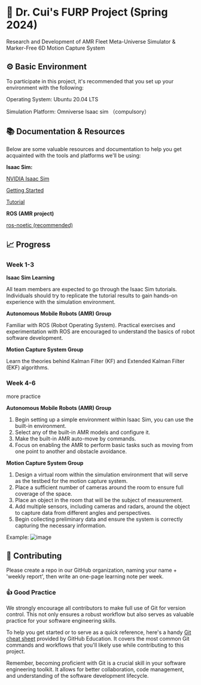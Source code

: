 
# :robot: Dr. Cui's FURP Project (Spring 2024)
Research and Development of AMR Fleet Meta-Universe Simulator & Marker-Free 6D Motion Capture System 

## :gear: Basic Environment
To participate in this project, it's recommended that you set up your environment with the following:

Operating System: Ubuntu 20.04 LTS

Simulation Platform: Omniverse Isaac sim （compulsory）
 
## :books: Documentation & Resources
Below are some valuable resources and documentation to help you get acquainted with the tools and platforms we'll be using:

**Isaac Sim:**

[NVIDIA Isaac Sim](https://developer.nvidia.com/isaac-sim)

[Getting Started](https://docs.omniverse.nvidia.com/isaacsim/latest/core_api_tutorials/tutorial_core_hello_world.html)

[Tutorial](https://www.bilibili.com/video/BV1Cs4y1a7hS/?share_source=copy_web&vd_source=fc0fccd172256256b42fd83530583747)

**ROS (AMR project)**

[ros-noetic (recommended)](https://www.ros.org/)

## :chart_with_upwards_trend: Progress
### Week 1-3
**Isaac Sim Learning**

All team members are expected to go through the Isaac Sim tutorials.
Individuals should try to replicate the tutorial results to gain hands-on experience with the simulation environment.

**Autonomous Mobile Robots (AMR) Group**

Familiar with ROS (Robot Operating System).
Practical exercises and experimentation with ROS are encouraged to understand the basics of robot software development.

**Motion Capture System Group**

Learn the theories behind Kalman Filter (KF) and Extended Kalman Filter (EKF) algorithms. 

### Week 4-6
more practice 

**Autonomous Mobile Robots (AMR) Group**

1. Begin setting up a simple environment within Isaac Sim, you can use the built-in environment.
2. Select any of the built-in AMR models and configure it.
3. Make the built-in AMR auto-move by commands.
4. Focus on enabling the AMR to perform basic tasks such as moving from one point to another and obstacle avoidance.

**Motion Capture System Group**

1. Design a virtual room within the simulation environment that will serve as the testbed for the motion capture system.
2. Place a sufficient number of cameras around the room to ensure full coverage of the space.
3. Place an object in the room that will be the subject of measurement.
4. Add multiple sensors, including cameras and radars, around the object to capture data from different angles and perspectives.
5. Begin collecting preliminary data and ensure the system is correctly capturing the necessary information.
   
Example:
![image](https://github.com/Dr-Cui-s-FURP-Project/.github/assets/31816901/3ad32255-fe78-4cd7-99ad-73ff5aac6b08)

## :raising_hand: Contributing
Please create a repo in our GitHub organization, naming your name + 'weekly report', then write an one-page learning note per week.

### :thumbsup: Good Practice
We strongly encourage all contributors to make full use of Git for version control. This not only ensures a robust workflow but also serves as valuable practice for your software engineering skills.

To help you get started or to serve as a quick reference, here's a handy [Git cheat sheet](https://education.github.com/git-cheat-sheet-education.pdf) provided by GitHub Education. It covers the most common Git commands and workflows that you'll likely use while contributing to this project.

Remember, becoming proficient with Git is a crucial skill in your software engineering toolkit. It allows for better collaboration, code management, and understanding of the software development lifecycle. 

